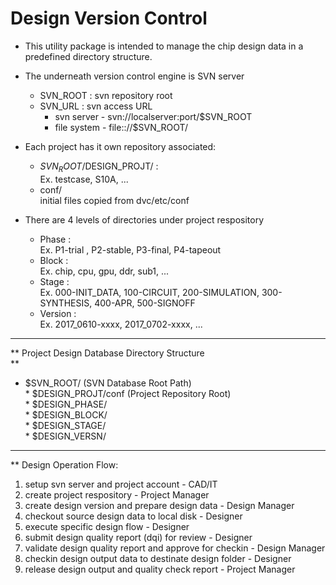 # Design Version Control

- This utility package is intended to manage the chip design data in a predefined directory structure.

- The underneath version control engine is SVN server
  * SVN_ROOT : svn repository root<br>
  * SVN_URL  : svn access URL<br>
     * svn  server - svn://localserver:port/$SVN_ROOT
     * file system - file:://$SVN_ROOT/
     
- Each project has it own repository associated:
  * $SVN_ROOT/$DESIGN_PROJT/ : <br>
      Ex. testcase, S10A, ...
  * conf/ <br>
      initial files copied from dvc/etc/conf
      
- There are 4 levels of directories under project respository
  * Phase : <br>
      Ex. P1-trial , P2-stable, P3-final, P4-tapeout
  * Block : <br>
      Ex. chip, cpu, gpu, ddr, sub1, ...
  * Stage : <br>
      Ex. 000-INIT_DATA, 100-CIRCUIT, 200-SIMULATION, 300-SYNTHESIS, 400-APR, 500-SIGNOFF
  * Version : <br>
      Ex. 2017_0610-xxxx, 2017_0702-xxxx, ...

***
** Project Design Database Directory Structure<br>**
*  $SVN_ROOT/ (SVN Database Root Path) <BR>
       * $DESIGN_PROJT/conf (Project Repository Root) <BR>
         * $DESIGN_PHASE/<BR>
           * $DESIGN_BLOCK/<BR>
             * $DESIGN_STAGE/<BR>
               * $DESIGN_VERSN/<BR>

***
** Design Operation Flow:

1. setup svn server and project account - CAD/IT
2. create project respository - Project Manager
3. create design version and prepare design data - Design Manager
3. checkout source design data to local disk - Designer
4. execute specific design flow - Designer 
5. submit design quality report (dqi) for review - Designer
6. validate design quality report and approve for checkin - Design Manager
7. checkin design output data to destinate design folder - Designer
8. release design output and quality check report - Project Manager


